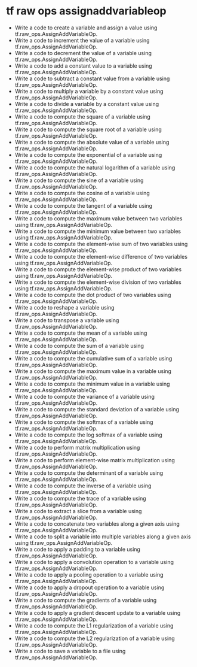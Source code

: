 # tf raw ops assignaddvariableop

- Write a code to create a variable and assign a value using tf.raw_ops.AssignAddVariableOp.
- Write a code to increment the value of a variable using tf.raw_ops.AssignAddVariableOp.
- Write a code to decrement the value of a variable using tf.raw_ops.AssignAddVariableOp.
- Write a code to add a constant value to a variable using tf.raw_ops.AssignAddVariableOp.
- Write a code to subtract a constant value from a variable using tf.raw_ops.AssignAddVariableOp.
- Write a code to multiply a variable by a constant value using tf.raw_ops.AssignAddVariableOp.
- Write a code to divide a variable by a constant value using tf.raw_ops.AssignAddVariableOp.
- Write a code to compute the square of a variable using tf.raw_ops.AssignAddVariableOp.
- Write a code to compute the square root of a variable using tf.raw_ops.AssignAddVariableOp.
- Write a code to compute the absolute value of a variable using tf.raw_ops.AssignAddVariableOp.
- Write a code to compute the exponential of a variable using tf.raw_ops.AssignAddVariableOp.
- Write a code to compute the natural logarithm of a variable using tf.raw_ops.AssignAddVariableOp.
- Write a code to compute the sine of a variable using tf.raw_ops.AssignAddVariableOp.
- Write a code to compute the cosine of a variable using tf.raw_ops.AssignAddVariableOp.
- Write a code to compute the tangent of a variable using tf.raw_ops.AssignAddVariableOp.
- Write a code to compute the maximum value between two variables using tf.raw_ops.AssignAddVariableOp.
- Write a code to compute the minimum value between two variables using tf.raw_ops.AssignAddVariableOp.
- Write a code to compute the element-wise sum of two variables using tf.raw_ops.AssignAddVariableOp.
- Write a code to compute the element-wise difference of two variables using tf.raw_ops.AssignAddVariableOp.
- Write a code to compute the element-wise product of two variables using tf.raw_ops.AssignAddVariableOp.
- Write a code to compute the element-wise division of two variables using tf.raw_ops.AssignAddVariableOp.
- Write a code to compute the dot product of two variables using tf.raw_ops.AssignAddVariableOp.
- Write a code to reshape a variable using tf.raw_ops.AssignAddVariableOp.
- Write a code to transpose a variable using tf.raw_ops.AssignAddVariableOp.
- Write a code to compute the mean of a variable using tf.raw_ops.AssignAddVariableOp.
- Write a code to compute the sum of a variable using tf.raw_ops.AssignAddVariableOp.
- Write a code to compute the cumulative sum of a variable using tf.raw_ops.AssignAddVariableOp.
- Write a code to compute the maximum value in a variable using tf.raw_ops.AssignAddVariableOp.
- Write a code to compute the minimum value in a variable using tf.raw_ops.AssignAddVariableOp.
- Write a code to compute the variance of a variable using tf.raw_ops.AssignAddVariableOp.
- Write a code to compute the standard deviation of a variable using tf.raw_ops.AssignAddVariableOp.
- Write a code to compute the softmax of a variable using tf.raw_ops.AssignAddVariableOp.
- Write a code to compute the log softmax of a variable using tf.raw_ops.AssignAddVariableOp.
- Write a code to perform matrix multiplication using tf.raw_ops.AssignAddVariableOp.
- Write a code to perform element-wise matrix multiplication using tf.raw_ops.AssignAddVariableOp.
- Write a code to compute the determinant of a variable using tf.raw_ops.AssignAddVariableOp.
- Write a code to compute the inverse of a variable using tf.raw_ops.AssignAddVariableOp.
- Write a code to compute the trace of a variable using tf.raw_ops.AssignAddVariableOp.
- Write a code to extract a slice from a variable using tf.raw_ops.AssignAddVariableOp.
- Write a code to concatenate two variables along a given axis using tf.raw_ops.AssignAddVariableOp.
- Write a code to split a variable into multiple variables along a given axis using tf.raw_ops.AssignAddVariableOp.
- Write a code to apply a padding to a variable using tf.raw_ops.AssignAddVariableOp.
- Write a code to apply a convolution operation to a variable using tf.raw_ops.AssignAddVariableOp.
- Write a code to apply a pooling operation to a variable using tf.raw_ops.AssignAddVariableOp.
- Write a code to apply a dropout operation to a variable using tf.raw_ops.AssignAddVariableOp.
- Write a code to compute the gradients of a variable using tf.raw_ops.AssignAddVariableOp.
- Write a code to apply a gradient descent update to a variable using tf.raw_ops.AssignAddVariableOp.
- Write a code to compute the L1 regularization of a variable using tf.raw_ops.AssignAddVariableOp.
- Write a code to compute the L2 regularization of a variable using tf.raw_ops.AssignAddVariableOp.
- Write a code to save a variable to a file using tf.raw_ops.AssignAddVariableOp.